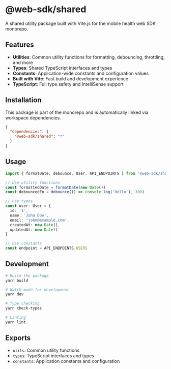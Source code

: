 # @web-sdk/shared

A shared utility package built with Vite.js for the mobile health web SDK monorepo.

## Features

- **Utilities**: Common utility functions for formatting, debouncing, throttling, and more
- **Types**: Shared TypeScript interfaces and types
- **Constants**: Application-wide constants and configuration values
- **Built with Vite**: Fast build and development experience
- **TypeScript**: Full type safety and IntelliSense support

## Installation

This package is part of the monorepo and is automatically linked via workspace dependencies.

```json
{
  "dependencies": {
    "@web-sdk/shared": "*"
  }
}
```

## Usage

```typescript
import { formatDate, debounce, User, API_ENDPOINTS } from '@web-sdk/shared'

// Use utility functions
const formattedDate = formatDate(new Date())
const debouncedFn = debounce(() => console.log('Hello'), 300)

// Use types
const user: User = {
  id: '1',
  name: 'John Doe',
  email: 'john@example.com',
  createdAt: new Date(),
  updatedAt: new Date()
}

// Use constants
const endpoint = API_ENDPOINTS.USERS
```

## Development

```bash
# Build the package
yarn build

# Watch mode for development
yarn dev

# Type checking
yarn check-types

# Linting
yarn lint
```

## Exports

- `utils`: Common utility functions
- `types`: TypeScript interfaces and types
- `constants`: Application constants and configuration

